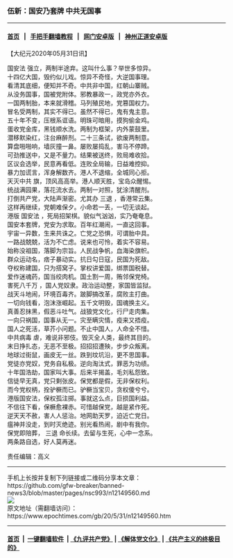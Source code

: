 ### 伍新：国安乃套牌 中共无国事
------------------------

#### [首页](https://github.com/gfw-breaker/banned-news3/blob/master/README.md) &nbsp;&nbsp;|&nbsp;&nbsp; [手把手翻墙教程](https://github.com/gfw-breaker/guides/wiki) &nbsp;&nbsp;|&nbsp;&nbsp; [网门安卓版](https://github.com/oGate2/oGate) &nbsp;&nbsp;|&nbsp;&nbsp; [神州正道安卓版](https://github.com/SzzdOgate/update) 



<div><p>
 【大纪元2020年05月31日讯】
</p>
<p>
 <ok href="https://www.epochtimes.com/gb/tag/%E5%9B%BD%E5%AE%89%E6%B3%95.html">
  国安法
 </ok>
 强立，两制半途弃。这叫什么事？举世多惊异。
 <br/>
 十四亿大国，毁约似儿戏。惊异不奇怪，大逆国事理。
 <br/>
 看清其底细，便知并不奇。中共非中国，红朝山寨贼。
 <br/>
 从没务国事，国被党附体。邪教暴政一，政党亦外衣。
 <br/>
 一国两制胎，本来就滑稽。马列殖民地，党篡国权力。
 <br/>
 冒名受两制，其实不得已。虽然不得已，鬼有鬼主意。
 <br/>
 五十年不变，压根系诓语。明珠可暗用，摸狗偷金鸡。
 <br/>
 蛋收党金库，黑钱顺水洗。两制为框架，内外蒙鼓里。
 <br/>
 潜移默染红，注台麻醉剂。二十三条试，欲废两制意。
 <br/>
 算盘啪啪响，墙灰撞一鼻。屡败屡捣乱，害马不停蹄。
 <br/>
 可劲推送中，又是不量力。结果被送终，败局难收拾。
 <br/>
 区议会选举，民意再看低。连败全局输，日益难控抑。
 <br/>
 暴力加谎言，浑身解数齐。港人不退缩，全城同心拒。
 <br/>
 <ok href="https://www.epochtimes.com/gb/tag/%E5%A4%A9%E7%81%AD%E4%B8%AD%E5%85%B1.html">
  天灭中共
 </ok>
 旗，顶风高高举。港人顺天胜，宝岛众醒惕。
 <br/>
 统战满园果，落花流水去。两制一对照，犹涂清醒剂。
 <br/>
 打倒共产党，大陆声渐密。尤其办
 <ok href="https://www.epochtimes.com/gb/tag/%E4%B8%89%E9%80%80.html">
  三退
 </ok>
 ，香港常云集。
 <br/>
 这样再继续，党朝难保夕。小命若一丢，一切无谈起。
 <br/>
 港版
 <ok href="https://www.epochtimes.com/gb/tag/%E5%9B%BD%E5%AE%89%E6%B3%95.html">
  国安法
 </ok>
 ，死局招架棋。貌似气汹汹，实乃奄奄息。
 <br/>
 国安本套牌，党安为求取。百年红潮闹，一直这回事。
 <br/>
 宇宙一异数，生来共诛之。亡党之恐惧，可谓胎中具。
 <br/>
 一路战兢兢，活为不亡虑。说来也可怜，着实不容易。
 <br/>
 始称没祖国，落脚为宗旨。人民战争帆，血海染旗帜。
 <br/>
 群众运动名，痞子暴动实。抗日勾日寇，民国为死敌。
 <br/>
 夺权称建国，只为搭窝子。掌权讲爱国，绑票国税替。
 <br/>
 爱作迷魂药，国当绞肉机。国土割一周，贿邻保党椅。
 <br/>
 <ok href="https://www.epochtimes.com/gb/tag/%E5%AE%B3%E6%AD%BB%E5%85%AB%E5%8D%83%E4%B8%87.html">
  害死八千万
 </ok>
 ，国人党奴隶。政治运动整，家国皆监狱。
 <br/>
 战天斗地闹，环境百毒齐。跛脚搞改革，腐败主打曲。
 <br/>
 一切向钱看，泡沫涨崛起。五千文明毁，国魂换主义。
 <br/>
 真善忍抹黑，假恶斗吐气。战狼党文化，行尸走肉集。
 <br/>
 一向只祸国，国事从无一。灾至瞒灾情，疫来又捂疫。
 <br/>
 国人之死活，草芥小问题。不止中国人，人命全不惜。
 <br/>
 <ok href="https://www.epochtimes.com/gb/tag/%E4%B8%AD%E5%85%B1%E7%97%85%E6%AF%92.html">
  中共病毒
 </ok>
 虐，难说非邪伎。毁灭全人类，最终其目的。
 <br/>
 末日挣扎态，无恶不至极。招招招遭殃，步步众叛离。
 <br/>
 地球过街鼠，画皮无一丝。跌到坟坑沿，更不思国事。
 <br/>
 党徒亦党奴，党务自私极。逆向淘汰式，罪恶为功绩。
 <br/>
 十年国浩劫，国家叫大事。后来半揭盖，毛刘私怨致。
 <br/>
 信徒早无真，党只剩张皮。保党都是假，无非保权利。
 <br/>
 而今党权柄，拴驴橛而已。驴橛当宝贝，贪权傻兮兮。
 <br/>
 港版国安法，保权孤注掷。事就这么点，巨损国利益。
 <br/>
 不信往下看，保橛愈裸赤。可惜越保党，越是紧作死。
 <br/>
 逆天天不赦，害人人惩治。地网助天罗，迫近亡党日。
 <br/>
 瘟神并没走，到时灭绝迹。别光看热闹，剧中有我你。
 <br/>
 保党即陪葬，
 <ok href="https://www.epochtimes.com/gb/tag/%E4%B8%89%E9%80%80.html">
  三退
 </ok>
 命长续。去留与生死，心中一念系。
 <br/>
 两条路自选，好人莫再迷。
</p>
<p>
 责任编辑：高义
</p>
</div>
<hr/>
手机上长按并复制下列链接或二维码分享本文章：<br/>
https://github.com/gfw-breaker/banned-news3/blob/master/pages/nsc993/n12149560.md <br/>
<a href='https://github.com/gfw-breaker/banned-news3/blob/master/pages/nsc993/n12149560.md'><img src='https://github.com/gfw-breaker/banned-news3/blob/master/pages/nsc993/n12149560.md.png'/></a> <br/>
原文地址（需翻墙访问）：https://www.epochtimes.com/gb/20/5/31/n12149560.htm


------------------------
#### [首页](https://github.com/gfw-breaker/banned-news3/blob/master/README.md) &nbsp;|&nbsp; [一键翻墙软件](https://github.com/gfw-breaker/nogfw/blob/master/README.md) &nbsp;| [《九评共产党》](https://github.com/gfw-breaker/9ping.md/blob/master/README.md#九评之一评共产党是什么) | [《解体党文化》](https://github.com/gfw-breaker/jtdwh.md/blob/master/README.md) | [《共产主义的终极目的》](https://github.com/gfw-breaker/gczydzjmd.md/blob/master/README.md)


<img src='http://gfw-breaker.win/banned-news3/pages/nsc993/n12149560.md' width='0px' height='0px'/>